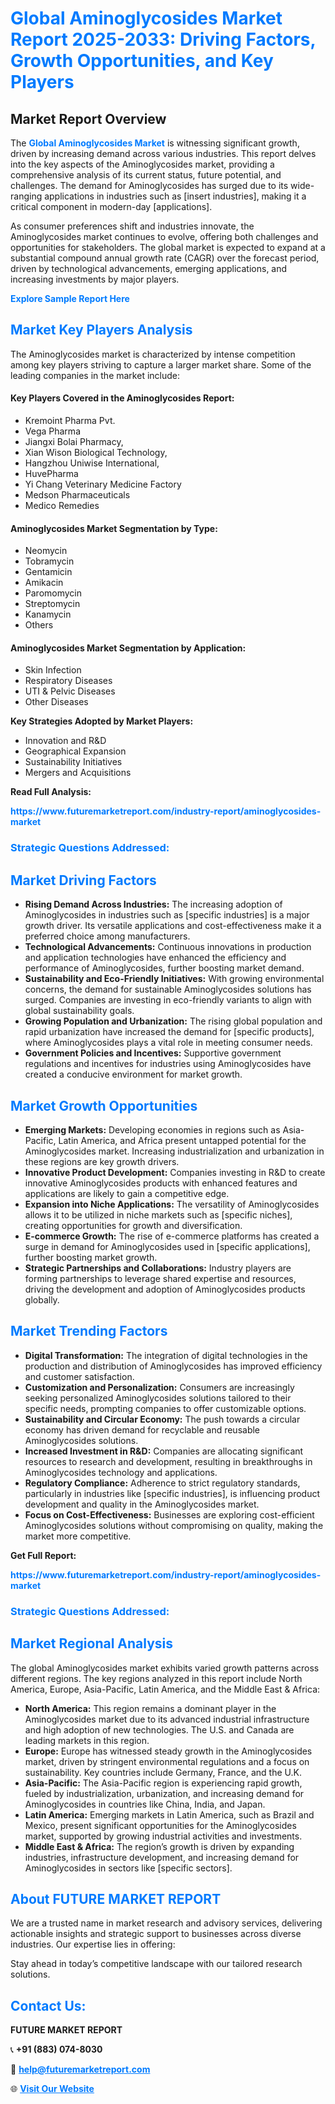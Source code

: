 <h1 style="color: #007BFF;">Global Aminoglycosides Market Report 2025-2033: Driving Factors, Growth Opportunities, and Key Players</h1>

<section id="overview">
<h2>Market Report Overview</h2>
<p>The <a href="https://www.futuremarketreport.com/industry-report/aminoglycosides-market" style="color: #007BFF; text-decoration: none;"><strong>Global Aminoglycosides Market</strong></a> is witnessing significant growth, driven by increasing demand across various industries. This report delves into the key aspects of the Aminoglycosides market, providing a comprehensive analysis of its current status, future potential, and challenges. The demand for Aminoglycosides has surged due to its wide-ranging applications in industries such as [insert industries], making it a critical component in modern-day [applications].</p>
<p>As consumer preferences shift and industries innovate, the Aminoglycosides market continues to evolve, offering both challenges and opportunities for stakeholders. The global market is expected to expand at a substantial compound annual growth rate (CAGR) over the forecast period, driven by technological advancements, emerging applications, and increasing investments by major players.</p>
</section>

<section id="overview">
<p><a href="https://www.futuremarketreport.com/request-sample/reportId=63138" style="color: #007BFF; text-decoration: none;"><strong>Explore Sample Report Here</strong></a></p>
</section>

<section id="key-players">
<h2 style="color: #007BFF;">Market Key Players Analysis</h2>
<p>The Aminoglycosides market is characterized by intense competition among key players striving to capture a larger market share. Some of the leading companies in the market include:</p>
<h4>Key Players Covered in the Aminoglycosides Report:</h4>
<ul><li>Kremoint Pharma Pvt.</li><li>Vega Pharma</li><li>Jiangxi Bolai Pharmacy,</li><li>Xian Wison Biological Technology,</li><li>Hangzhou Uniwise International,</li><li>HuvePharma</li><li>Yi Chang Veterinary Medicine Factory</li><li>Medson Pharmaceuticals</li><li>Medico Remedies</li></ul>
<h4>Aminoglycosides Market Segmentation by Type:</h4>
<ul><li>Neomycin</li><li>Tobramycin</li><li>Gentamicin</li><li>Amikacin</li><li>Paromomycin</li><li>Streptomycin</li><li>Kanamycin</li><li>Others</li></ul>

<h4>Aminoglycosides Market Segmentation by Application:</h4>
<ul><li>Skin Infection</li><li>Respiratory Diseases</li><li>UTI &amp; Pelvic Diseases</li><li>Other Diseases</li></ul>
<p><strong>Key Strategies Adopted by Market Players:</strong></p>
<ul>
<li>Innovation and R&D</li>
<li>Geographical Expansion</li>
<li>Sustainability Initiatives</li>
<li>Mergers and Acquisitions</li>
</ul>
</section>

<section>
<p><strong>Read Full Analysis: </strong></p><a href="https://www.futuremarketreport.com/industry-report/aminoglycosides-market" style="color: #007BFF; text-decoration: none;"><strong>https://www.futuremarketreport.com/industry-report/aminoglycosides-market</strong></a>
<h3 style="color: #007BFF;">Strategic Questions Addressed:</h3>
</section>

<section id="driving-factors">
<h2 style="color: #007BFF;">Market Driving Factors</h2>
<ul>
<li><strong>Rising Demand Across Industries:</strong> The increasing adoption of Aminoglycosides in industries such as [specific industries] is a major growth driver. Its versatile applications and cost-effectiveness make it a preferred choice among manufacturers.</li>
<li><strong>Technological Advancements:</strong> Continuous innovations in production and application technologies have enhanced the efficiency and performance of Aminoglycosides, further boosting market demand.</li>
<li><strong>Sustainability and Eco-Friendly Initiatives:</strong> With growing environmental concerns, the demand for sustainable Aminoglycosides solutions has surged. Companies are investing in eco-friendly variants to align with global sustainability goals.</li>
<li><strong>Growing Population and Urbanization:</strong> The rising global population and rapid urbanization have increased the demand for [specific products], where Aminoglycosides plays a vital role in meeting consumer needs.</li>
<li><strong>Government Policies and Incentives:</strong> Supportive government regulations and incentives for industries using Aminoglycosides have created a conducive environment for market growth.</li>
</ul>
</section>

<section id="growth-opportunities">
<h2 style="color: #007BFF;">Market Growth Opportunities</h2>
<ul>
<li><strong>Emerging Markets:</strong> Developing economies in regions such as Asia-Pacific, Latin America, and Africa present untapped potential for the Aminoglycosides market. Increasing industrialization and urbanization in these regions are key growth drivers.</li>
<li><strong>Innovative Product Development:</strong> Companies investing in R&D to create innovative Aminoglycosides products with enhanced features and applications are likely to gain a competitive edge.</li>
<li><strong>Expansion into Niche Applications:</strong> The versatility of Aminoglycosides allows it to be utilized in niche markets such as [specific niches], creating opportunities for growth and diversification.</li>
<li><strong>E-commerce Growth:</strong> The rise of e-commerce platforms has created a surge in demand for Aminoglycosides used in [specific applications], further boosting market growth.</li>
<li><strong>Strategic Partnerships and Collaborations:</strong> Industry players are forming partnerships to leverage shared expertise and resources, driving the development and adoption of Aminoglycosides products globally.</li>
</ul>
</section>

<section id="trending-factors">
<h2 style="color: #007BFF;">Market Trending Factors</h2>
<ul>
<li><strong>Digital Transformation:</strong> The integration of digital technologies in the production and distribution of Aminoglycosides has improved efficiency and customer satisfaction.</li>
<li><strong>Customization and Personalization:</strong> Consumers are increasingly seeking personalized Aminoglycosides solutions tailored to their specific needs, prompting companies to offer customizable options.</li>
<li><strong>Sustainability and Circular Economy:</strong> The push towards a circular economy has driven demand for recyclable and reusable Aminoglycosides solutions.</li>
<li><strong>Increased Investment in R&D:</strong> Companies are allocating significant resources to research and development, resulting in breakthroughs in Aminoglycosides technology and applications.</li>
<li><strong>Regulatory Compliance:</strong> Adherence to strict regulatory standards, particularly in industries like [specific industries], is influencing product development and quality in the Aminoglycosides market.</li>
<li><strong>Focus on Cost-Effectiveness:</strong> Businesses are exploring cost-efficient Aminoglycosides solutions without compromising on quality, making the market more competitive.</li>
</ul>
</section>

<section>
<p><strong>Get Full Report: </strong></p><a href="https://www.futuremarketreport.com/industry-report/aminoglycosides-market" style="color: #007BFF; text-decoration: none;"><strong>https://www.futuremarketreport.com/industry-report/aminoglycosides-market</strong></a>
<h3 style="color: #007BFF;">Strategic Questions Addressed:</h3>
</section>


<section id="regional-analysis">
<h2 style="color: #007BFF;">Market Regional Analysis</h2>
<p>The global Aminoglycosides market exhibits varied growth patterns across different regions. The key regions analyzed in this report include North America, Europe, Asia-Pacific, Latin America, and the Middle East & Africa:</p>
<ul>
<li><strong>North America:</strong> This region remains a dominant player in the Aminoglycosides market due to its advanced industrial infrastructure and high adoption of new technologies. The U.S. and Canada are leading markets in this region.</li>
<li><strong>Europe:</strong> Europe has witnessed steady growth in the Aminoglycosides market, driven by stringent environmental regulations and a focus on sustainability. Key countries include Germany, France, and the U.K.</li>
<li><strong>Asia-Pacific:</strong> The Asia-Pacific region is experiencing rapid growth, fueled by industrialization, urbanization, and increasing demand for Aminoglycosides in countries like China, India, and Japan.</li>
<li><strong>Latin America:</strong> Emerging markets in Latin America, such as Brazil and Mexico, present significant opportunities for the Aminoglycosides market, supported by growing industrial activities and investments.</li>
<li><strong>Middle East & Africa:</strong> The region’s growth is driven by expanding industries, infrastructure development, and increasing demand for Aminoglycosides in sectors like [specific sectors].</li>
</ul>
</section>

<footer>
<h2 style="color: #007BFF;">About FUTURE MARKET REPORT</h2>
<p>We are a trusted name in market research and advisory services, delivering actionable insights and strategic support to businesses across diverse industries. Our expertise lies in offering:</p>

<p>Stay ahead in today’s competitive landscape with our tailored research solutions.</p>

<h2 style="color: #007BFF;">Contact Us:</h2>
<p><strong>FUTURE MARKET REPORT</strong></p>
<p>📞 <strong>+91 (883) 074-8030</strong></p>
<p>📧 <strong><a href="mailto:help@futuremarketreport.com" style="color: #007BFF;">help@futuremarketreport.com</a></strong></p>
<p>🌐 <strong><a href="https://www.futuremarketreport.com/" style="color: #007BFF;">Visit Our Website</a></strong></p>
</footer>